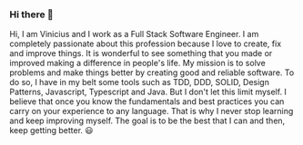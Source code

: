 ### Hi there 👋

Hi, I am Vinicius and I work as a Full Stack Software Engineer. I am completely passionate about this profession because I love to create, fix and improve things. It is wonderful to see something that you made or improved making a difference in people's life. My mission is to solve problems and make things better by creating good and reliable software. To do so, I have in my belt some tools such as TDD, DDD, SOLID, Design Patterns, Javascript, Typescript and Java. But I don't let this limit myself. I believe that once you know the fundamentals and best practices you can carry on your experience to any language. That is why I never stop learning and keep improving myself. The goal is to be the best that I can and then, keep getting better. 😃


<!--
**vinipitta/vinipitta** is a ✨ _special_ ✨ repository because its `README.md` (this file) appears on your GitHub profile.

Here are some ideas to get you started:

- 🔭 I’m currently working on ...
- 🌱 I’m currently learning ...
- 👯 I’m looking to collaborate on ...
- 🤔 I’m looking for help with ...
- 💬 Ask me about ...
- 📫 How to reach me: ...
- 😄 Pronouns: ...
- ⚡ Fun fact: ...
-->
